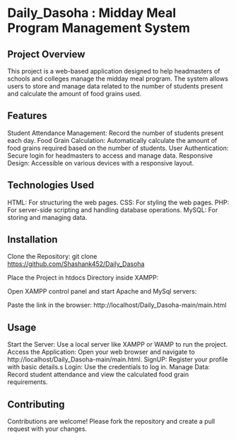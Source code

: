 # Daily_Dasoha : Midday Meal Program Management System
## Project Overview
This project is a web-based application designed to help headmasters of schools and colleges manage the midday meal program. The system allows users to store and manage data related to the number of students present and calculate the amount of food grains used.

## Features
Student Attendance Management: Record the number of students present each day.
Food Grain Calculation: Automatically calculate the amount of food grains required based on the number of students.
User Authentication: Secure login for headmasters to access and manage data.
Responsive Design: Accessible on various devices with a responsive layout.

## Technologies Used
HTML: For structuring the web pages.
CSS: For styling the web pages.
PHP: For server-side scripting and handling database operations.
MySQL: For storing and managing data.

## Installation
Clone the Repository: git clone https://github.com/Shashank452/Daily_Dasoha

Place the Project in htdocs Directory inside XAMPP:

Open XAMPP control panel and start Apache and MySql servers:

Paste the link in the browser: http://localhost/Daily_Dasoha-main/main.html

## Usage
Start the Server:
Use a local server like XAMPP or WAMP to run the project.
Access the Application:
Open your web browser and navigate to http://localhost/Daily_Dasoha-main/main.html.
SignUP:
Register your profile with basic details.s
Login:
Use the credentials to log in.
Manage Data:
Record student attendance and view the calculated food grain requirements.

## Contributing
Contributions are welcome! Please fork the repository and create a pull request with your changes.
